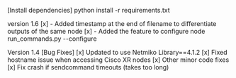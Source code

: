 [Install dependencies]
python install -r requirements.txt

version 1.6
[x] - Added timestamp at the end of filename to differentiate outputs of the same node
[x] - Added the feature to configure node run_commands.py --configure

Version 1.4
[Bug Fixes]
[x] Updated to use Netmiko Library==4.1.2
[x] Fixed hostname issue when accessing Cisco XR nodes
[x] Other minor code fixes
[x] Fix crash if sendcommand timeouts (takes too long)

